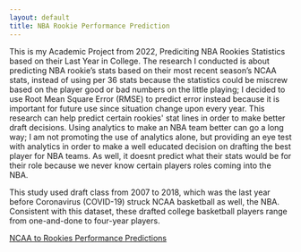 ```yaml
---
layout: default
title: NBA Rookie Performance Prediction
---
```


This is my Academic Project from 2022, Prediciting NBA Rookies Statistics based on their Last Year in College. The research I conducted is about predicting NBA rookie’s stats based on their most recent season’s NCAA stats, instead of using per 36 stats because the statistics could be miscrew based on the player good or bad numbers on the little playing; I decided to use Root Mean Square Error (RMSE) to predict error instead because it is important for future use since situation change upon every year. This research can help predict certain rookies' stat lines in order to make better draft decisions. Using analytics to make an NBA team better can go a long way; I am not promoting the use of analytics alone, but providing an eye test with analytics in order to make a well educated decision on drafting the best player for NBA teams. As well, it doesnt predict what their stats would be for their role because we never know certain players roles coming into the NBA.

This study used draft class from 2007 to 2018, which was the last year before Coronavirus (COVID-19) struck NCAA basketball as well, the NBA. Consistent with this dataset, these drafted college basketball players range from one-and-done to four-year players.
 
[NCAA to Rookies Performance Predictions](https://chrismullins24.shinyapps.io/NCAA_to_NBA_Rookies/)

